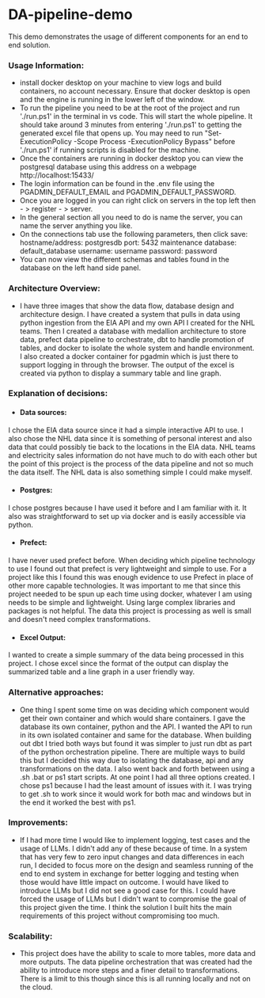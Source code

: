 # DA-pipeline-demo
This demo demonstrates the usage of different components for an end to end solution.

### Usage Information:
- install docker desktop on your machine to view logs and build containers, no account necessary. Ensure that docker desktop is open and the engine is running in the lower left of the window.
- To run the pipeline you need to be at the root of the project and run './run.ps1' in the terminal in vs code. This will start the whole pipeline. It should take around 3 minutes from entering './run.ps1' to getting the generated excel file that opens up. You may need to run "Set-ExecutionPolicy -Scope Process -ExecutionPolicy Bypass" before './run.ps1' if running scripts is disabled for the machine.
- Once the containers are running in docker desktop you can view the postgresql database using this address on a webpage http://localhost:15433/
- The login information can be found in the .env file using the PGADMIN_DEFAULT_EMAIL and PGADMIN_DEFAULT_PASSWORD.
- Once you are logged in you can right click on servers in the top left then - > register - > server.
- In the general section all you need to do is name the server, you can name the server anything you like.
- On the connections tab use the following parameters, then click save:
        hostname/address: postgresdb
        port: 5432
        maintenance database: default_database
        username: username
        password: password
- You can now view the different schemas and tables found in the database on the left hand side panel.


### Architecture Overview:
- I have three images that show the data flow, database design and architecture design. I have created a system that pulls in data using python ingestion from the EIA API and my own API I created for the NHL teams. Then I created a database with medallion architecture to store data, prefect data pipeline to orchestrate, dbt to handle promotion of tables, and docker to isolate the whole system and handle environment. I also created a docker container for pgadmin which is just there to support logging in through the browser. The output of the excel is created via python to display a summary table and line graph.

### Explanation of decisions:
- #### Data sources:
I chose the EIA data source since it had a simple interactive API to use. I also chose the NHL data since it is something of personal interest and also data that could possibly tie back to the locations in the EIA data. NHL teams and electricity sales information do not have much to do with each other but the point of this project is the process of the data pipeline and not so much the data itself. The NHL data is also something simple I could make myself.
- #### Postgres:
I chose postgres because I have used it before and I am familiar with it. It also was straightforward to set up via docker and is easily accessible via python.
- #### Prefect:
I have never used prefect before. When deciding which pipeline technology to use I found out that prefect is very lightweight and simple to use. For a project like this I found this was enough evidence to use Prefect in place of other more capable technologies. It was important to me that since this project needed to be spun up each time using docker, whatever I am using needs to be simple and lightweight. Using large complex libraries and packages is not helpful. The data this project is processing as well is small and doesn't need complex transformations.
- #### Excel Output:
I wanted to create a simple summary of the data being processed in this project. I chose excel since the format of the output can display the summarized table and a line graph in a user friendly way.
### Alternative approaches:
- One thing I spent some time on was deciding which component would get their own container and which would share containers. I gave the database its own container, python and the API. I wanted the API to run in its own isolated container and same for the database. When building out dbt I tried both ways but found it was simpler to just run dbt as part of the python orchestration pipeline. There are multiple ways to build this but I decided this way due to isolating the database, api and any transformations on the data. I also went back and forth between using a .sh .bat or ps1 start scripts. At one point I had all three options created. I chose ps1 because I had the least amount of issues with it. I was trying to get .sh to work since it would work for both mac and windows but in the end it worked the best with ps1.
### Improvements:
- If I had more time I would like to implement logging, test cases and the usage of LLMs. I didn't add any of these because of time. In a system that has very few to zero input changes and data differences in each run, I decided to focus more on the design and seamless running of the end to end system in exchange for better logging and testing when those would have little impact on outcome. I would have liked to introduce LLMs but I did not see a good case for this. I could have forced the usage of LLMs but I didn't want to compromise the goal of this project given the time. I think the solution I built hits the main requirements of this project without compromising too much.
### Scalability:
- This project does have the ability to scale to more tables, more data and more outputs. The data pipeline orchestration that was created had the ability to introduce more steps and a finer detail to transformations. There is a limit to this though since this is all running locally and not on the cloud.  